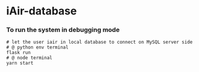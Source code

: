 # iAir-database

### To run the system in debugging mode

```shell
# let the user iair in local database to connect on MySQL server side
# @ python env terminal
flask run
# @ node terminal
yarn start
```

